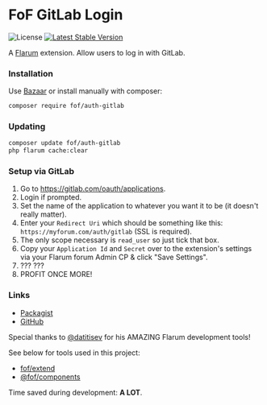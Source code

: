 # FoF GitLab Login

![License](https://img.shields.io/badge/license-MIT-blue.svg) [![Latest Stable Version](https://img.shields.io/packagist/v/fof/auth-gitlab.svg)](https://packagist.org/packages/fof/auth-gitlab)

A [Flarum](http://flarum.org) extension. Allow users to log in with GitLab.

### Installation

Use [Bazaar](https://discuss.flarum.org/d/5151-flagrow-bazaar-the-extension-marketplace) or install manually with composer:

```sh
composer require fof/auth-gitlab
```

### Updating

```sh
composer update fof/auth-gitlab
php flarum cache:clear
```

### Setup via GitLab
1. Go to https://gitlab.com/oauth/applications.
2. Login if prompted.
3. Set the name of the application to whatever you want it to be (it doesn't really matter).
4. Enter your `Redirect Uri` which should be something like this: `https://myforum.com/auth/gitlab` (SSL is required).
5. The only scope necessary is `read_user` so just tick that box.
6. Copy your `Application Id` and `Secret` over to the extension's settings via your Flarum forum Admin CP & click "Save Settings".
7. ??? ???
8. PROFIT ONCE MORE!

### Links

- [Packagist](https://packagist.org/packages/fof/auth-gitlab)
- [GitHub](https://github.com/FriendsOfFlarum/auth-gitlab)

Special thanks to [@datitisev](https://github.com/datitisev) for his AMAZING Flarum development tools! 

See below for tools used in this project:

- [fof/extend](https://github.com/FriendsOfFlarum/extend)
- [@fof/components](https://github.com/FriendsOfFlarum/components)

Time saved during development: **A LOT**.
